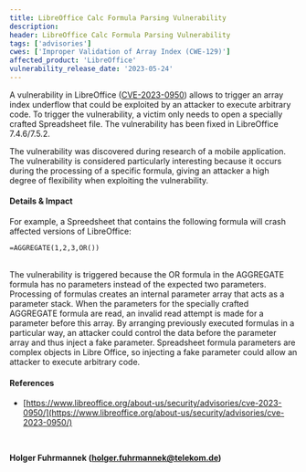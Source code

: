 ```yaml
---
title: LibreOffice Calc Formula Parsing Vulnerability
description: 
header: LibreOffice Calc Formula Parsing Vulnerability
tags: ['advisories']
cwes: ['Improper Validation of Array Index (CWE-129)']
affected_product: 'LibreOffice'
vulnerability_release_date: '2023-05-24'
---
```


A vulnerability in LibreOffice ([CVE-2023-0950](https://www.libreoffice.org/about-us/security/advisories/cve-2023-0950/)) allows to trigger an array index underflow that could be exploited by an attacker to execute arbitrary code. To trigger the vulnerability, a victim only needs to open a specially crafted Spreadsheet file. The vulnerability has been fixed in LibreOffice 7.4.6/7.5.2.

<!--more-->
The vulnerability was discovered during research of a mobile application. The vulnerability is considered particularly interesting because it occurs during the processing of a specific formula, giving an attacker a high degree of flexibility when exploiting the vulnerability.
#### Details & Impact

For example, a Spreedsheet that contains the following formula will crash affected versions of LibreOffice:


```
=AGGREGATE(1,2,3,OR())
```
<br> 
The vulnerability is triggered because the OR formula in the AGGREGATE formula has no parameters instead of the expected two parameters. Processing of formulas creates an internal parameter array that acts as a parameter stack. When the parameters for the specially crafted AGGREGATE formula are read, an invalid read attempt is made for a parameter before this array. By arranging previously executed formulas in a particular way, an attacker could control the data before the parameter array and thus inject a fake parameter. Spreadsheet formula parameters are complex objects in Libre Office, so injecting a fake parameter could allow an attacker to execute arbitrary code.


#### References
- [https://www.libreoffice.org/about-us/security/advisories/cve-2023-0950/](https://www.libreoffice.org/about-us/security/advisories/cve-2023-0950/)
<br> 

__Holger Fuhrmannek (<holger.fuhrmannek@telekom.de>)__